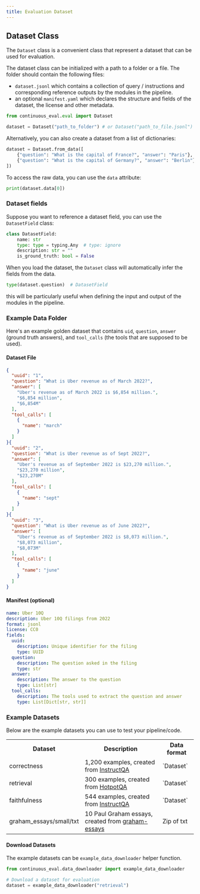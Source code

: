 ```yaml
---
title: Evaluation Dataset
---
```


## Dataset Class

The `Dataset` class is a convenient class that represent a dataset that can be used for evaluation.

The dataset class can be initialized with a path to a folder or a file.
The folder should contain the following files:

- `dataset.jsonl` which contains a collection of query / instructions and corresponding reference outputs by the modules in the pipeline.
- an optional `manifest.yaml` which declares the structure and fields of the dataset, the license and other metadata.

```python
from continuous_eval.eval import Dataset

dataset = Dataset("path_to_folder") # or Dataset("path_to_file.jsonl")
```

Alternatively, you can also create a dataset from a list of dictionaries:

```python
dataset = Dataset.from_data([
    {"question": "What is the capital of France?", "answer": "Paris"},
    {"question": "What is the capital of Germany?", "answer": "Berlin"},
])
```

To access the raw data, you can use the `data` attribute:

```python
print(dataset.data[0])
```

### Dataset fields

Suppose you want to reference a dataset field, you can use the `DatasetField` class:

```python
class DatasetField:
    name: str
    type: type = typing.Any  # type: ignore
    description: str = ""
    is_ground_truth: bool = False
```

When you load the dataset, the `Dataset` class will automatically infer the fields from the data.

```python
type(dataset.question)  # DatasetField
```

this will be particularly useful when defining the input and output of the modules in the pipeline.

### Example Data Folder

Here's an example golden dataset that contains `uid`, `question`, `answer` (ground truth answers), and `tool_calls` (the tools that are supposed to be used).

#### Dataset File

```json title="data_folder/dataset.jsonl"
{
  "uuid": "1",
  "question": "What is Uber revenue as of March 2022?",
  "answer": [
    "Uber's revenue as of March 2022 is $6,854 million.",
    "$6,854 million",
    "$6,854M"
  ],
  "tool_calls": [
    {
      "name": "march"
    }
  ]
}{
  "uuid": "2",
  "question": "What is Uber revenue as of Sept 2022?",
  "answer": [
    "Uber's revenue as of September 2022 is $23,270 million.",
    "$23,270 million",
    "$23,270M"
  ],
  "tool_calls": [
    {
      "name": "sept"
    }
  ]
}{
  "uuid": "3",
  "question": "What is Uber revenue as of June 2022?",
  "answer": [
    "Uber's revenue as of September 2022 is $8,073 million.",
    "$8,073 million",
    "$8,073M"
  ],
  "tool_calls": [
    {
      "name": "june"
    }
  ]
}
```

#### Manifest (optional)

```yaml title="data_folder/manifest.yaml"
name: Uber 10Q
description: Uber 10Q filings from 2022
format: jsonl
license: CC0
fields:
  uuid:
    description: Unique identifier for the filing
    type: UUID
  question:
    description: The question asked in the filing
    type: str
  answer:
    description: The answer to the question
    type: List[str]
  tool_calls:
    description: The tools used to extract the question and answer
    type: List[Dict[str, str]]
  ```

### Example Datasets

Below are the example datasets you can use to test your pipeline/code.

<table>
  <tr>
    <th>Dataset</th>
    <th>Description</th>
    <th>Data format</th>
  </tr>
  <tr>
    <td>correctness</td>
    <td>1,200 examples, created from <a href="https://github.com/McGill-NLP/instruct-qa">InstructQA</a></td>
    <td>`Dataset`</td>
  </tr>
  <tr>
    <td>retrieval</td>
    <td>300 examples, created from <a href="https://hotpotqa.github.io/">HotpotQA</a></td>
    <td>`Dataset`</td>
  </tr>
  <tr>
    <td>faithfulness</td>
    <td>544 examples, created from <a href="https://github.com/McGill-NLP/instruct-qa">InstructQA</a></td>
    <td>`Dataset`</td>
  </tr>
  <tr>
    <td>graham_essays/small/txt</td>
    <td>10 Paul Graham essays, created from <a href="https://github.com/ofou/graham-essays">graham-essays</a></td>
    <td>Zip of txt</td>
  </tr>
</table>

#### Download Datasets

The example datasets can be `example_data_downloader` helper function.

```python
from continuous_eval.data_downloader import example_data_downloader

# Download a dataset for evaluation
dataset = example_data_downloader("retrieval")
```
